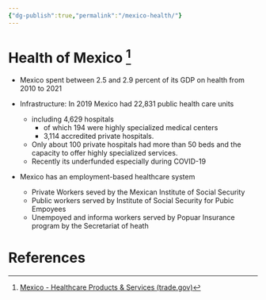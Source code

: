 ```yaml
---
{"dg-publish":true,"permalink":"/mexico-health/"}
---
```


# Health of Mexico [^5]

- Mexico spent between 2.5 and 2.9 percent of its GDP on health from 2010 to 2021

- Infrastructure: In 2019 Mexico had 22,831 public health care units
	- including 4,629 hospitals
		- of which 194 were highly specialized medical centers
		- 3,114 accredited private hospitals. 
	- Only about 100 private hospitals had more than 50 beds and the capacity to offer highly specialized services.
	- Recently its underfunded especially during COVID-19

- Mexico has an employment-based healthcare system
	- Private Workers seved by the Mexican Institute of Social Security
	- Public workers served by Institute of Social Security for Pubic Empoyees
	- Unempoyed and informa workers served by Popuar Insurance program by the Secretariat of heath


# References

[^5]: [Mexico - Healthcare Products & Services (trade.gov)](https://www.trade.gov/country-commercial-guides/mexico-healthcare-products-services)